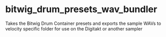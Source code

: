 # bitwig_drum_presets_wav_bundler
Takes the Bitwig Drum Container presets and exports the sample WAVs to velocity specific folder for use on the Digitakt or another sampler
